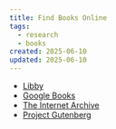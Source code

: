 ```yaml
---
title: Find Books Online
tags:
  - research
  - books
created: 2025-06-10
updated: 2025-06-10
---
```


- [Libby](https://libbyapp.com/shelf)
- [Google Books](https://books.google.com/)
- [The Internet Archive](https://archive.org/)
- [Project Gutenberg](https://www.gutenberg.org/)